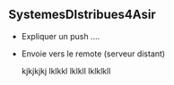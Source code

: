 ## SystemesDIstribues4Asir

* Expliquer un push .... 
* Envoie vers le remote (serveur distant)

    kjkjkjkj
    lklkkl
    lklkll
    lklklkll
